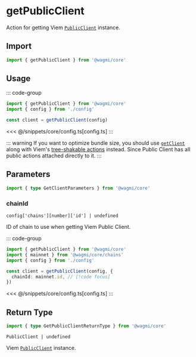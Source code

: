 # getPublicClient

Action for getting Viem [`PublicClient`](https://viem.sh/docs/clients/public.html) instance.

## Import

```ts
import { getPublicClient } from '@wagmi/core'
```

## Usage

::: code-group
```ts [index.ts]
import { getPublicClient } from '@wagmi/core'
import { config } from './config'

const client = getPublicClient(config)
```
<<< @/snippets/core/config.ts[config.ts]
:::

::: warning
If you want to optimize bundle size, you should use [`getClient`](/core/api/actions/getClient) along with Viem's [tree-shakable actions](https://viem.sh/docs/clients/custom.html#tree-shaking) instead. Since Public Client has all public actions attached directly to it.
:::

## Parameters

```ts
import { type GetClientParameters } from '@wagmi/core'
```

### chainId

`config['chains'][number]['id'] | undefined`

ID of chain to use when getting Viem Public Client.

::: code-group
```ts [index.ts]
import { getPublicClient } from '@wagmi/core'
import { mainnet } from '@wagmi/core/chains'
import { config } from './config'

const client = getPublicClient(config, {
  chainId: mainnet.id, // [!code focus]
})
```
<<< @/snippets/core/config.ts[config.ts]
:::

## Return Type

```ts
import { type GetPublicClientReturnType } from '@wagmi/core'
```

`PublicClient | undefined`

Viem [`PublicClient`](https://viem.sh/docs/clients/public.html) instance.
